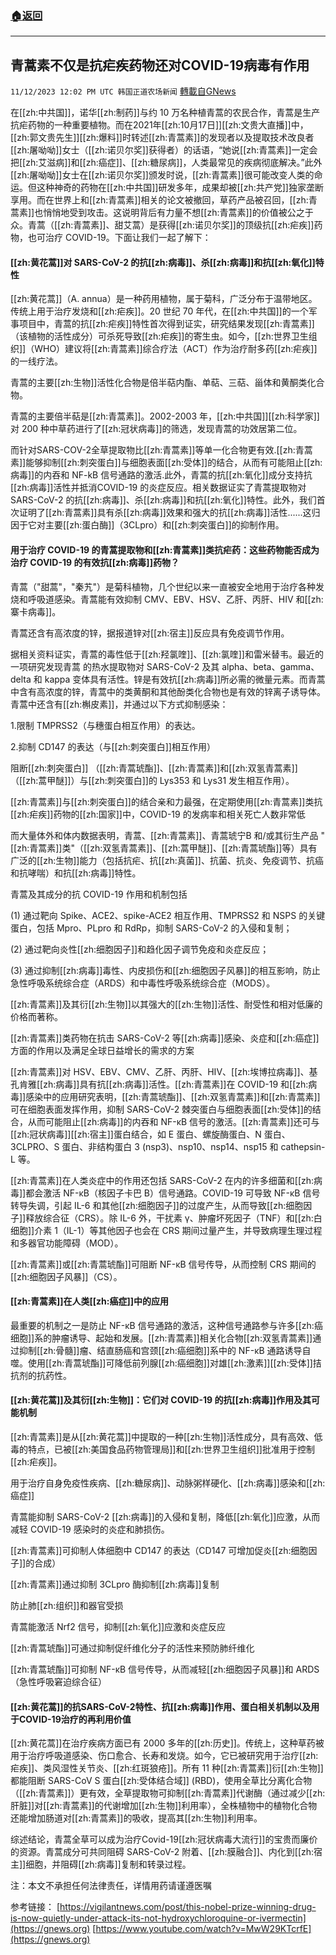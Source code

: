 ###  [:house:返回](README.md)
---


## 青蒿素不仅是抗疟疾药物还对COVID-19病毒有作用
`11/12/2023 12:02 PM UTC 韩国正道农场新闻` [轉載自GNews](https://gnews.org/articles/1966048)



  

在[[zh:中共国]]，诺华[[zh:制药]]与约 10 万名种植青蒿的农民合作，青蒿是生产抗疟药物的一种重要植物。而在2021年[[zh:10月17日]][[zh:文贵大直播]]中，[[zh:郭文贵先生]][[zh:爆料]]时转述[[zh:青蒿素]]的发现者以及提取技术改良者[[zh:屠呦呦]]女士（[[zh:诺贝尔奖]]获得者）的话语，“她说[[zh:青蒿素]]一定会把[[zh:艾滋病]]和[[zh:癌症]]、[[zh:糖尿病]]，人类最常见的疾病彻底解决。”此外[[zh:屠呦呦]]女士在[[zh:诺贝尔奖]]颁发时说，[[zh:青蒿素]]很可能改变人类的命运。但这种神奇的药物在[[zh:中共国]]研发多年，成果却被[[zh:共产党]]独家垄断享用。而在世界上和[[zh:青蒿素]]相关的论文被撤回，草药产品被召回，[[zh:青蒿素]]也悄悄地受到攻击。这说明背后有力量不想[[zh:青蒿素]]的价值被公之于众。青蒿（[[zh:青蒿素]]、甜艾蒿）是获得[[zh:诺贝尔奖]]的顶级抗[[zh:疟疾]]药物，也可治疗 COVID-19。下面让我们一起了解下：

  


#### **[[zh:黄花蒿]]对 SARS-CoV-2 的抗[[zh:病毒]]、杀[[zh:病毒]]和抗[[zh:氧化]]特性**

  

[[zh:黄花蒿]]（A. annua）是一种药用植物，属于菊科，广泛分布于温带地区。传统上用于治疗发烧和[[zh:疟疾]]。20 世纪 70 年代，在[[zh:中共国]]的一个军事项目中，青蒿的抗[[zh:疟疾]]特性首次得到证实，研究结果发现[[zh:青蒿素]]（该植物的活性成分）可杀死导致[[zh:疟疾]]的寄生虫。如今，[[zh:世界卫生组织]]（WHO）建议将[[zh:青蒿素]]综合疗法（ACT）作为治疗耐多药[[zh:疟疾]]的一线疗法。

青蒿的主要[[zh:生物]]活性化合物是倍半萜内酯、单萜、三萜、甾体和黄酮类化合物。

青蒿的主要倍半萜是[[zh:青蒿素]]。2002-2003 年，[[zh:中共国]][[zh:科学家]]对 200 种中草药进行了[[zh:冠状病毒]]的筛选，发现青蒿的功效居第二位。

而针对SARS-COV-2全草提取物比[[zh:青蒿素]]等单一化合物更有效.[[zh:青蒿素]]能够抑制[[zh:刺突蛋白]]与细胞表面[[zh:受体]]的结合，从而有可能阻止[[zh:病毒]]的内吞和 NF-kB 信号通路的激活.此外，青蒿的抗[[zh:氧化]]成分支持抗[[zh:病毒]]活性并抵消COVID-19 的炎症反应。相关数据证实了青蒿提取物对 SARS-CoV-2 的抗[[zh:病毒]]、杀[[zh:病毒]]和抗[[zh:氧化]]特性。此外，我们首次证明了[[zh:青蒿素]]具有杀[[zh:病毒]]效果和强大的抗[[zh:病毒]]活性......这归因于它对主要[[zh:蛋白酶]]（3CLpro）和[[zh:刺突蛋白]]的抑制作用。

  


#### **用于治疗 COVID-19 的青蒿提取物和[[zh:青蒿素]]类抗疟药：这些药物能否成为治疗 COVID-19 的有效抗[[zh:病毒]]药物？**

  

青蒿（"甜蒿"，"秦艽"）是菊科植物，几个世纪以来一直被安全地用于治疗各种发烧和呼吸道感染。青蒿能有效抑制 CMV、EBV、HSV、乙肝、丙肝、HIV 和[[zh:寨卡病毒]]。

青蒿还含有高浓度的锌，据报道锌对[[zh:宿主]]反应具有免疫调节作用。

据相关资料证实，青蒿的毒性低于[[zh:羟氯喹]]、[[zh:氯喹]]和雷米替韦。最近的一项研究发现青蒿 的热水提取物对 SARS-CoV-2 及其 alpha、beta、gamma、delta 和 kappa 变体具有活性。锌是有效抗[[zh:病毒]]所必需的微量元素。而青蒿中含有高浓度的锌，青蒿中的类黄酮和其他酚类化合物也是有效的锌离子诱导体。青蒿中还含有[[zh:槲皮素]]，并通过以下方式抑制感染：

1.限制 TMPRSS2（与穗蛋白相互作用）的表达。

2.抑制 CD147 的表达（与[[zh:刺突蛋白]]相互作用）

阻断[[zh:刺突蛋白]] （[[zh:青蒿琥酯]]、[[zh:青蒿素]]和[[zh:双氢青蒿素]]（[[zh:蒿甲醚]]）与[[zh:刺突蛋白]]的 Lys353 和 Lys31 发生相互作用）。

  

[[zh:青蒿素]]与[[zh:刺突蛋白]]的结合亲和力最强，在定期使用[[zh:青蒿素]]类抗[[zh:疟疾]]药物的[[zh:国家]]中，COVID-19 的发病率和相关死亡人数非常低

  

而大量体外和体内数据表明，青蒿、[[zh:青蒿素]]、青蒿琥宁B 和/或其衍生产品 "[[zh:青蒿素]]类"（[[zh:双氢青蒿素]]、[[zh:蒿甲醚]]、[[zh:青蒿琥酯]]等）具有广泛的[[zh:生物]]能力（包括抗疟、抗[[zh:真菌]]、抗菌、抗炎、免疫调节、抗癌和抗哮喘）和抗[[zh:病毒]]特性。

  

青蒿及其成分的抗 COVID-19 作用和机制包括

(1) 通过靶向 Spike、ACE2、spike-ACE2 相互作用、TMPRSS2 和 NSPS 的关键蛋白，包括 Mpro、PLpro 和 RdRp，抑制 SARS-CoV-2 的入侵和复制；

  

(2) 通过靶向炎性[[zh:细胞因子]]和趋化因子调节免疫和炎症反应；

  

(3) 通过抑制[[zh:病毒]]毒性、内皮损伤和[[zh:细胞因子风暴]]的相互影响，防止急性呼吸系统综合症（ARDS）和中毒性呼吸系统综合症（MODS）。

[[zh:青蒿素]]及其衍[[zh:生物]]以其强大的[[zh:生物]]活性、耐受性和相对低廉的价格而著称。

  

[[zh:青蒿素]]类药物在抗击 SARS-CoV-2 等[[zh:病毒]]感染、炎症和[[zh:癌症]]方面的作用以及满足全球日益增长的需求的方案

  

[[zh:青蒿素]]对 HSV、EBV、CMV、乙肝、丙肝、HIV、[[zh:埃博拉病毒]]、基孔肯雅[[zh:病毒]]具有抗[[zh:病毒]]活性。[[zh:青蒿素]]在 COVID-19 和[[zh:病毒]]感染中的应用研究表明，[[zh:青蒿琥酯]]、[[zh:双氢青蒿素]]和[[zh:青蒿素]]可在细胞表面发挥作用，抑制 SARS-CoV-2 棘突蛋白与细胞表面[[zh:受体]]的结合，从而可能阻止[[zh:病毒]]的内吞和 NF-κB 信号的激活。[[zh:青蒿素]]还可与[[zh:冠状病毒]][[zh:宿主]]蛋白结合，如 E 蛋白、螺旋酶蛋白、N 蛋白、3CLPRO、S 蛋白、非结构蛋白 3 (nsp3)、nsp10、nsp14、nsp15 和 cathepsin-L 等。

  

[[zh:青蒿素]]在人类炎症中的作用还包括 SARS-CoV-2 在内的许多细菌和[[zh:病毒]]都会激活 NF-κB（核因子卡巴 B）信号通路。COVID-19 可导致 NF-κB 信号转导失调，引起 IL-6 和其他[[zh:细胞因子]]的过度产生，从而导致[[zh:细胞因子]]释放综合征（CRS）。除 IL-6 外，干扰素 γ、肿瘤坏死因子（TNF）和[[zh:白细胞]]介素 1（IL-1）等其他因子也会在 CRS 期间过量产生，并导致病理生理过程和多器官功能障碍（MOD）。

[[zh:青蒿素]]或[[zh:青蒿琥酯]]可阻断 NF-κB 信号传导，从而控制 CRS 期间的[[zh:细胞因子风暴]]（CS）。

  


#### **[[zh:青蒿素]]在人类[[zh:癌症]]中的应用**

  

最重要的机制之一是防止 NF-κB 信号通路的激活，这种信号通路参与许多[[zh:癌细胞]]系的肿瘤诱导、起始和发展。[[zh:青蒿素]]相关化合物[[zh:双氢青蒿素]]通过抑制[[zh:骨髓]]瘤、结直肠癌和宫颈[[zh:癌细胞]]系中的 NF-κB 通路诱导自噬。使用[[zh:青蒿琥酯]]可降低前列腺[[zh:癌细胞]]对雄[[zh:激素]][[zh:受体]]拮抗剂的抗药性。

  


#### **[[zh:黄花蒿]]及其衍[[zh:生物]]：它们对 COVID-19 的抗[[zh:病毒]]作用及其可能机制**

  

[[zh:青蒿素]]是从[[zh:黄花蒿]]中提取的一种[[zh:生物]]活性成分，具有高效、低毒的特点，已被[[zh:美国食品药物管理局]]和[[zh:世界卫生组织]]批准用于控制[[zh:疟疾]]。

用于治疗自身免疫性疾病、[[zh:糖尿病]]、动脉粥样硬化、[[zh:病毒]]感染和[[zh:癌症]]

青蒿能抑制 SARS-CoV-2 [[zh:病毒]]的入侵和复制，降低[[zh:氧化]]应激，从而减轻 COVID-19 感染时的炎症和肺损伤。

  

[[zh:青蒿素]]可抑制人体细胞中 CD147 的表达（CD147 可增加促炎[[zh:细胞因子]]的合成）

[[zh:青蒿素]]通过抑制 3CLpro 酶抑制[[zh:病毒]]复制

防止肺[[zh:组织]]和器官受损

  

青蒿能激活 Nrf2 信号，抑制[[zh:氧化]]应激和炎症反应

[[zh:青蒿琥酯]]可通过抑制促纤维化分子的活性来预防肺纤维化

  

[[zh:青蒿琥酯]]可抑制 NF-κB 信号传导，从而减轻[[zh:细胞因子风暴]]和 ARDS（急性呼吸窘迫综合征）

  


#### **[[zh:黄花蒿]]的抗SARS-CoV-2特性、抗[[zh:病毒]]作用、蛋白相关机制以及用于COVID-19治疗的再利用价值**

  

[[zh:黄花蒿]]在治疗疾病方面已有 2000 多年的[[zh:历史]]。传统上，这种草药被用于治疗呼吸道感染、伤口愈合、长寿和发烧。如今，它已被研究用于治疗[[zh:疟疾]]、类风湿性关节炎、[[zh:红斑狼疮]]。所有 11 种[[zh:青蒿素]]衍[[zh:生物]]都能阻断 SARS-CoV S 蛋白[[zh:受体结合域]] (RBD)，使用全草比分离化合物（[[zh:青蒿素]]）更有效，全草提取物可抑制[[zh:青蒿素]]代谢酶（通过减少[[zh:肝脏]]对[[zh:青蒿素]]的代谢增加[[zh:生物]]利用率），全株植物中的植物化合物还能增加肠道对[[zh:青蒿素]]的吸收，提高其[[zh:生物]]利用率。

  

综述结论，青蒿全草可以成为治疗Covid-19[[zh:冠状病毒大流行]]的宝贵而廉价的资源。青蒿成分可共同阻碍 SARS-CoV-2 附着、[[zh:膜融合]]、内化到[[zh:宿主]]细胞，并阻碍[[zh:病毒]]复制和转录过程。

注：本文不承担任何法律责任，详情用药请谨遵医嘱

参考链接：
[https://vigilantnews.com/post/this-nobel-prize-winning-drug-is-now-quietly-under-attack-its-not-hydroxychloroquine-or-ivermectin](https://gnews.org)
[https://www.youtube.com/watch?v=MwW29KTcrfE](https://gnews.org)
